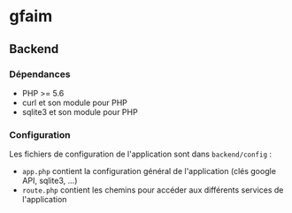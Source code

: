 # gfaim

## Backend

### Dépendances

- PHP >= 5.6
- curl et son module pour PHP
- sqlite3 et son module pour PHP

### Configuration

Les fichiers de configuration de l'application sont dans `backend/config` :

- `app.php` contient la configuration général de l'application (clés google API, sqlite3, ...)
- `route.php` contient les chemins pour accéder aux différents services de l'application

